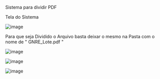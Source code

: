 Sistema para dividir PDF




Tela do Sistema 

![image](https://github.com/danilodonal/Dividir-pdf/assets/104100911/a2917cf3-69db-4249-b605-f0a38d948216)



Para que seja Dividido o Arquivo basta deixar o mesmo na Pasta com o nome de  " GNRE_Lote.pdf "

![image](https://github.com/danilodonal/Dividir-pdf/assets/104100911/226fffac-a6cc-4afc-ba83-73eee671084d)


![image](https://github.com/danilodonal/Dividir-pdf/assets/104100911/2ea3df4f-d074-4033-8a20-7928c141a7d7)


![image](https://github.com/danilodonal/Dividir-pdf/assets/104100911/daf92fab-ca86-41a4-8d3f-1097717c95c6)
